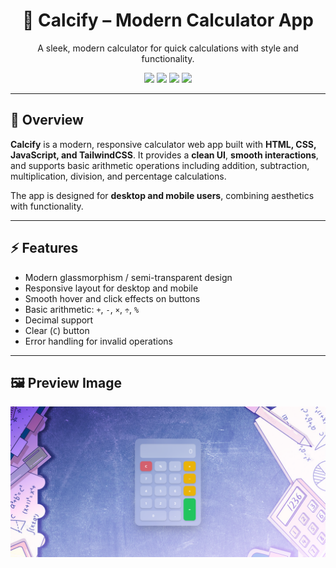 <h1 align="center">🧮 Calcify – Modern Calculator App</h1>

<p align="center">
  A sleek, modern calculator for quick calculations with style and functionality.
</p>

<p align="center">
  <!-- Frontend Badges -->
  <img src="https://img.shields.io/badge/HTML-E34F26?style=flat-square&logo=html5&logoColor=white"/>
  <img src="https://img.shields.io/badge/CSS-1572B6?style=flat-square&logo=css3&logoColor=white"/>
  <img src="https://img.shields.io/badge/JavaScript-F7DF1E?style=flat-square&logo=javascript&logoColor=black"/>
  <img src="https://img.shields.io/badge/TailwindCSS-38B2AC?style=flat-square&logo=tailwind-css&logoColor=white"/>
</p>

---

## 🧾 Overview

**Calcify** is a modern, responsive calculator web app built with **HTML, CSS, JavaScript, and TailwindCSS**. It provides a **clean UI**, **smooth interactions**, and supports basic arithmetic operations including addition, subtraction, multiplication, division, and percentage calculations.  

The app is designed for **desktop and mobile users**, combining aesthetics with functionality.

---

## ⚡ Features

- Modern glassmorphism / semi-transparent design
- Responsive layout for desktop and mobile
- Smooth hover and click effects on buttons
- Basic arithmetic: `+`, `-`, `×`, `÷`, `%`
- Decimal support
- Clear (`C`) button
- Error handling for invalid operations

---

## 🖼 Preview Image

![Calcify Screenshot](assets/preview.PNG)
